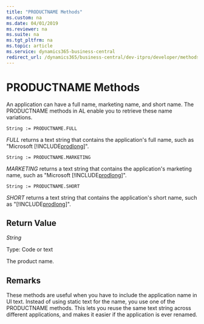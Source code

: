 ```yaml
---
title: "PRODUCTNAME Methods"
ms.custom: na
ms.date: 04/01/2019
ms.reviewer: na
ms.suite: na
ms.tgt_pltfrm: na
ms.topic: article
ms.service: dynamics365-business-central
redirect_url: /dynamics365/business-central/dev-itpro/developer/methods-auto/library
---
```


 

# PRODUCTNAME Methods
An application can have a full name, marketing name, and short name. The PRODUCTNAME methods in AL enable you to retrieve these name variations.

```
String := PRODUCTNAME.FULL
```
*FULL* returns a text string that contains the application's full name, such as "Microsoft [!INCLUDE[prodlong](../includes/prodlong.md)]".

```
String := PRODUCTNAME.MARKETING
```
*MARKETING* returns a text string that contains the application's marketing name, such as "Microsoft [!INCLUDE[prodlong](../includes/prodlong.md)]".

```
String := PRODUCTNAME.SHORT
```
*SHORT* returns a text string that contains the application's short name, such as "[!INCLUDE[prodlong](../includes/prodlong.md)]".

## Return Value
*String*

Type: Code or text

The product name.

## Remarks
These methods are useful when you have to include the application name in UI text. Instead of using static text for the name, you use one of the PRODUCTNAME methods. This lets you reuse the same text string across different applications, and makes it easier if the application is ever renamed.
